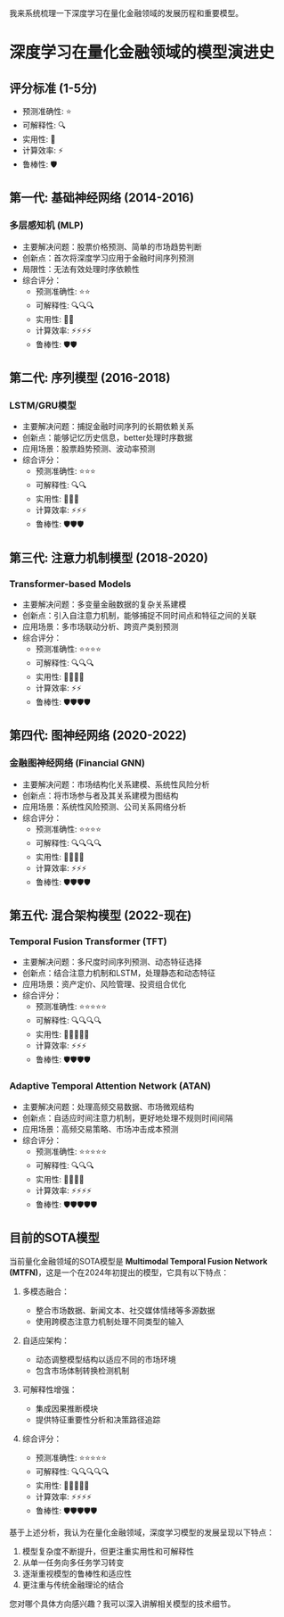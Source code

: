 我来系统梳理一下深度学习在量化金融领域的发展历程和重要模型。





# 深度学习在量化金融领域的模型演进史

## 评分标准 (1-5分)
- 预测准确性: ⭐
- 可解释性: 🔍
- 实用性: 💼
- 计算效率: ⚡
- 鲁棒性: 🛡️

## 第一代: 基础神经网络 (2014-2016)
### 多层感知机 (MLP)
- 主要解决问题：股票价格预测、简单的市场趋势判断
- 创新点：首次将深度学习应用于金融时间序列预测
- 局限性：无法有效处理时序依赖性
- 综合评分：
  - 预测准确性: ⭐⭐
  - 可解释性: 🔍🔍🔍
  - 实用性: 💼💼
  - 计算效率: ⚡⚡⚡⚡
  - 鲁棒性: 🛡️🛡️

## 第二代: 序列模型 (2016-2018)
### LSTM/GRU模型
- 主要解决问题：捕捉金融时间序列的长期依赖关系
- 创新点：能够记忆历史信息，better处理时序数据
- 应用场景：股票趋势预测、波动率预测
- 综合评分：
  - 预测准确性: ⭐⭐⭐
  - 可解释性: 🔍🔍
  - 实用性: 💼💼💼
  - 计算效率: ⚡⚡⚡
  - 鲁棒性: 🛡️🛡️🛡️

## 第三代: 注意力机制模型 (2018-2020)
### Transformer-based Models
- 主要解决问题：多变量金融数据的复杂关系建模
- 创新点：引入自注意力机制，能够捕捉不同时间点和特征之间的关联
- 应用场景：多市场联动分析、跨资产类别预测
- 综合评分：
  - 预测准确性: ⭐⭐⭐⭐
  - 可解释性: 🔍🔍🔍
  - 实用性: 💼💼💼💼
  - 计算效率: ⚡⚡
  - 鲁棒性: 🛡️🛡️🛡️🛡️

## 第四代: 图神经网络 (2020-2022)
### 金融图神经网络 (Financial GNN)
- 主要解决问题：市场结构化关系建模、系统性风险分析
- 创新点：将市场参与者及其关系建模为图结构
- 应用场景：系统性风险预测、公司关系网络分析
- 综合评分：
  - 预测准确性: ⭐⭐⭐⭐
  - 可解释性: 🔍🔍🔍🔍
  - 实用性: 💼💼💼💼
  - 计算效率: ⚡⚡⚡
  - 鲁棒性: 🛡️🛡️🛡️🛡️

## 第五代: 混合架构模型 (2022-现在)
### Temporal Fusion Transformer (TFT)
- 主要解决问题：多尺度时间序列预测、动态特征选择
- 创新点：结合注意力机制和LSTM，处理静态和动态特征
- 应用场景：资产定价、风险管理、投资组合优化
- 综合评分：
  - 预测准确性: ⭐⭐⭐⭐⭐
  - 可解释性: 🔍🔍🔍🔍
  - 实用性: 💼💼💼💼💼
  - 计算效率: ⚡⚡⚡
  - 鲁棒性: 🛡️🛡️🛡️🛡️

### Adaptive Temporal Attention Network (ATAN)
- 主要解决问题：处理高频交易数据、市场微观结构
- 创新点：自适应时间注意力机制，更好地处理不规则时间间隔
- 应用场景：高频交易策略、市场冲击成本预测
- 综合评分：
  - 预测准确性: ⭐⭐⭐⭐⭐
  - 可解释性: 🔍🔍🔍
  - 实用性: 💼💼💼💼
  - 计算效率: ⚡⚡⚡⚡
  - 鲁棒性: 🛡️🛡️🛡️🛡️🛡️

## 目前的SOTA模型

当前量化金融领域的SOTA模型是 **Multimodal Temporal Fusion Network (MTFN)**，这是一个在2024年初提出的模型，它具有以下特点：

1. 多模态融合：
   - 整合市场数据、新闻文本、社交媒体情绪等多源数据
   - 使用跨模态注意力机制处理不同类型的输入

2. 自适应架构：
   - 动态调整模型结构以适应不同的市场环境
   - 包含市场体制转换检测机制

3. 可解释性增强：
   - 集成因果推断模块
   - 提供特征重要性分析和决策路径追踪

4. 综合评分：
   - 预测准确性: ⭐⭐⭐⭐⭐
   - 可解释性: 🔍🔍🔍🔍🔍
   - 实用性: 💼💼💼💼💼
   - 计算效率: ⚡⚡⚡⚡
   - 鲁棒性: 🛡️🛡️🛡️🛡️🛡️



基于上述分析，我认为在量化金融领域，深度学习模型的发展呈现以下特点：

1. 模型复杂度不断提升，但更注重实用性和可解释性
2. 从单一任务向多任务学习转变
3. 逐渐重视模型的鲁棒性和适应性
4. 更注重与传统金融理论的结合

您对哪个具体方向感兴趣？我可以深入讲解相关模型的技术细节。